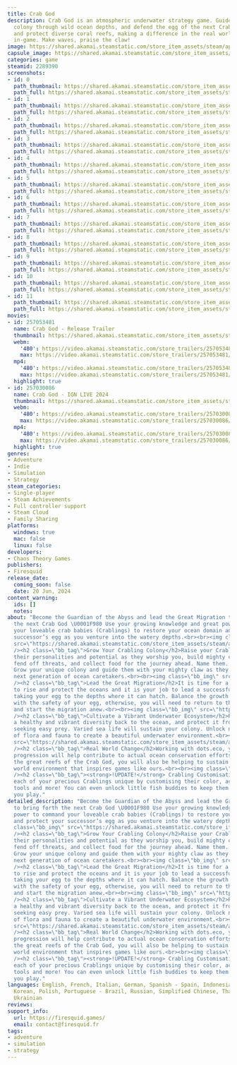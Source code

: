 ```yaml
---
title: Crab God
description: Crab God is an atmospheric underwater strategy game. Guide your Crabling
  colony through wild ocean depths, and defend the egg of the next Crab God.Restore
  and protect diverse coral reefs, making a difference in the real world as you progress
  in-game. Make waves, praise the claw!
image: https://shared.akamai.steamstatic.com/store_item_assets/steam/apps/2289390/header.jpg?t=1731492662
capsule_image: https://shared.akamai.steamstatic.com/store_item_assets/steam/apps/2289390/37dec62457341763e027d2759b9663cfaf3968b0/capsule_231x87.jpg?t=1731492662
categories: game
steamid: 2289390
screenshots:
- id: 0
  path_thumbnail: https://shared.akamai.steamstatic.com/store_item_assets/steam/apps/2289390/ss_71e7fe9ec799c67d00b36254aa8f0df9987a7c34.600x338.jpg?t=1731492662
  path_full: https://shared.akamai.steamstatic.com/store_item_assets/steam/apps/2289390/ss_71e7fe9ec799c67d00b36254aa8f0df9987a7c34.1920x1080.jpg?t=1731492662
- id: 1
  path_thumbnail: https://shared.akamai.steamstatic.com/store_item_assets/steam/apps/2289390/ss_22ca72365f038c8526ef3a728267902b805da300.600x338.jpg?t=1731492662
  path_full: https://shared.akamai.steamstatic.com/store_item_assets/steam/apps/2289390/ss_22ca72365f038c8526ef3a728267902b805da300.1920x1080.jpg?t=1731492662
- id: 2
  path_thumbnail: https://shared.akamai.steamstatic.com/store_item_assets/steam/apps/2289390/ss_b3bd00e9d0fff1c7657a711ee1b2b2b16dab4742.600x338.jpg?t=1731492662
  path_full: https://shared.akamai.steamstatic.com/store_item_assets/steam/apps/2289390/ss_b3bd00e9d0fff1c7657a711ee1b2b2b16dab4742.1920x1080.jpg?t=1731492662
- id: 3
  path_thumbnail: https://shared.akamai.steamstatic.com/store_item_assets/steam/apps/2289390/ss_a4eaf1336e51044d5143bf01b6fe3d867ef9b762.600x338.jpg?t=1731492662
  path_full: https://shared.akamai.steamstatic.com/store_item_assets/steam/apps/2289390/ss_a4eaf1336e51044d5143bf01b6fe3d867ef9b762.1920x1080.jpg?t=1731492662
- id: 4
  path_thumbnail: https://shared.akamai.steamstatic.com/store_item_assets/steam/apps/2289390/ss_15eca29c7d122eddcfe59051572ba51ad2b79a8f.600x338.jpg?t=1731492662
  path_full: https://shared.akamai.steamstatic.com/store_item_assets/steam/apps/2289390/ss_15eca29c7d122eddcfe59051572ba51ad2b79a8f.1920x1080.jpg?t=1731492662
- id: 5
  path_thumbnail: https://shared.akamai.steamstatic.com/store_item_assets/steam/apps/2289390/ss_e18f14d9e018d64d48fa9cf81e5f4e8f79c9c7f0.600x338.jpg?t=1731492662
  path_full: https://shared.akamai.steamstatic.com/store_item_assets/steam/apps/2289390/ss_e18f14d9e018d64d48fa9cf81e5f4e8f79c9c7f0.1920x1080.jpg?t=1731492662
- id: 6
  path_thumbnail: https://shared.akamai.steamstatic.com/store_item_assets/steam/apps/2289390/ss_b6d4fef34ca768b7291f8ade6daa1eb413ee1c5c.600x338.jpg?t=1731492662
  path_full: https://shared.akamai.steamstatic.com/store_item_assets/steam/apps/2289390/ss_b6d4fef34ca768b7291f8ade6daa1eb413ee1c5c.1920x1080.jpg?t=1731492662
- id: 7
  path_thumbnail: https://shared.akamai.steamstatic.com/store_item_assets/steam/apps/2289390/ss_d860ab3eec723e4017d442fc1e68fb6359f5e55a.600x338.jpg?t=1731492662
  path_full: https://shared.akamai.steamstatic.com/store_item_assets/steam/apps/2289390/ss_d860ab3eec723e4017d442fc1e68fb6359f5e55a.1920x1080.jpg?t=1731492662
- id: 8
  path_thumbnail: https://shared.akamai.steamstatic.com/store_item_assets/steam/apps/2289390/ss_d1f05566d6117625383fad33fca2cea81c32da52.600x338.jpg?t=1731492662
  path_full: https://shared.akamai.steamstatic.com/store_item_assets/steam/apps/2289390/ss_d1f05566d6117625383fad33fca2cea81c32da52.1920x1080.jpg?t=1731492662
- id: 9
  path_thumbnail: https://shared.akamai.steamstatic.com/store_item_assets/steam/apps/2289390/ss_e2737d254d489839b1569b357e5eebd3fab5d3eb.600x338.jpg?t=1731492662
  path_full: https://shared.akamai.steamstatic.com/store_item_assets/steam/apps/2289390/ss_e2737d254d489839b1569b357e5eebd3fab5d3eb.1920x1080.jpg?t=1731492662
- id: 10
  path_thumbnail: https://shared.akamai.steamstatic.com/store_item_assets/steam/apps/2289390/ss_89aa74bc879abed1a54830161ad9e274c74cd90b.600x338.jpg?t=1731492662
  path_full: https://shared.akamai.steamstatic.com/store_item_assets/steam/apps/2289390/ss_89aa74bc879abed1a54830161ad9e274c74cd90b.1920x1080.jpg?t=1731492662
- id: 11
  path_thumbnail: https://shared.akamai.steamstatic.com/store_item_assets/steam/apps/2289390/ss_07baab6d58a4317107d630bb99a4c048d57ac168.600x338.jpg?t=1731492662
  path_full: https://shared.akamai.steamstatic.com/store_item_assets/steam/apps/2289390/ss_07baab6d58a4317107d630bb99a4c048d57ac168.1920x1080.jpg?t=1731492662
movies:
- id: 257053481
  name: Crab God - Release Trailer
  thumbnail: https://shared.akamai.steamstatic.com/store_item_assets/steam/apps/257053481/movie.293x165.jpg?t=1725876031
  webm:
    '480': https://video.akamai.steamstatic.com/store_trailers/257053481/movie480_vp9.webm?t=1725876031
    max: https://video.akamai.steamstatic.com/store_trailers/257053481/movie_max_vp9.webm?t=1725876031
  mp4:
    '480': https://video.akamai.steamstatic.com/store_trailers/257053481/movie480.mp4?t=1725876031
    max: https://video.akamai.steamstatic.com/store_trailers/257053481/movie_max.mp4?t=1725876031
  highlight: true
- id: 257030086
  name: Crab God - IGN LIVE 2024
  thumbnail: https://shared.akamai.steamstatic.com/store_item_assets/steam/apps/257030086/movie.293x165.jpg?t=1725876040
  webm:
    '480': https://video.akamai.steamstatic.com/store_trailers/257030086/movie480_vp9.webm?t=1725876040
    max: https://video.akamai.steamstatic.com/store_trailers/257030086/movie_max_vp9.webm?t=1725876040
  mp4:
    '480': https://video.akamai.steamstatic.com/store_trailers/257030086/movie480.mp4?t=1725876040
    max: https://video.akamai.steamstatic.com/store_trailers/257030086/movie_max.mp4?t=1725876040
  highlight: true
genres:
- Adventure
- Indie
- Simulation
- Strategy
steam_categories:
- Single-player
- Steam Achievements
- Full controller support
- Steam Cloud
- Family Sharing
platforms:
  windows: true
  mac: false
  linux: false
developers:
- Chaos Theory Games
publishers:
- Firesquid
release_date:
  coming_soon: false
  date: 20 Jun, 2024
content_warning:
  ids: []
  notes:
about: "Become the Guardian of the Abyss and lead the Great Migration to bring forth
  the next Crab God \U0001F980 Use your growing knowledge and great power to command
  your loveable crab babies (Crablings) to restore your ocean domain and protect your
  successor’s egg as you venture into the watery depths.<br><br><img class=\"bb_img\"
  src=\"https://shared.akamai.steamstatic.com/store_item_assets/steam/apps/2289390/extras/CrabGod-crablings-GIF1.gif?t=1731492662\"
  /><h2 class=\"bb_tag\">Grow Your Crabling Colony</h2>Raise your Crablings! Nurture
  their personalities and potential as they worship you, build mighty coral reefs,
  fend off threats, and collect food for the journey ahead. Name them. Upgrade them.
  Grow your unique colony and guide them with your mighty claw as they become the
  next generation of ocean caretakers.<br><br><img class=\"bb_img\" src=\"https://shared.akamai.steamstatic.com/store_item_assets/steam/apps/2289390/extras/CrabGod-enviro-GIF2.gif?t=1731492662\"
  /><h2 class=\"bb_tag\">Lead the Great Migration</h2>It is time for a new Crab God
  to rise and protect the oceans and it is your job to lead a successful migration,
  taking your egg to the depths where it can hatch. Balance the growth of your colony
  with the safety of your egg, otherwise, you will need to return to the shallows
  and start the migration anew.<br><br><img class=\"bb_img\" src=\"https://shared.akamai.steamstatic.com/store_item_assets/steam/apps/2289390/extras/CrabGod-combat_GIF3.gif?t=1731492662\"
  /><h2 class=\"bb_tag\">Cultivate a Vibrant Underwater Ecosystem</h2>Reintroduce
  a healthy and vibrant diversity back to the ocean, and protect it from predators
  seeking easy prey. Varied sea life will sustain your colony. Unlock new combinations
  of flora and fauna to create a beautiful underwater environment.<br><br><img class=\"bb_img\"
  src=\"https://shared.akamai.steamstatic.com/store_item_assets/steam/apps/2289390/extras/CrabGod-eco-GIF4.gif?t=1731492662\"
  /><h2 class=\"bb_tag\">Real World Change</h2>Working with dots.eco, your in-game
  progression will help contribute to actual ocean conservation efforts. As you cultivate
  the great reefs of the Crab God, you will also be helping to sustain the beautiful
  world environment that inspires games like ours.<br><br><img class=\"bb_img\" src=\"https://shared.akamai.steamstatic.com/store_item_assets/steam/apps/2289390/extras/CustomizationGif1b.gif?t=1731492662\"
  /><h2 class=\"bb_tag\"><strong>!UPDATE!</strong> Crabling Customisation</h2>Make
  each of your precious Crablings unique by customising their color, accessories,
  tools and more! You can even unlock little fish buddies to keep them company as
  you play."
detailed_description: "Become the Guardian of the Abyss and lead the Great Migration
  to bring forth the next Crab God \U0001F980 Use your growing knowledge and great
  power to command your loveable crab babies (Crablings) to restore your ocean domain
  and protect your successor’s egg as you venture into the watery depths.<br><br><img
  class=\"bb_img\" src=\"https://shared.akamai.steamstatic.com/store_item_assets/steam/apps/2289390/extras/CrabGod-crablings-GIF1.gif?t=1731492662\"
  /><h2 class=\"bb_tag\">Grow Your Crabling Colony</h2>Raise your Crablings! Nurture
  their personalities and potential as they worship you, build mighty coral reefs,
  fend off threats, and collect food for the journey ahead. Name them. Upgrade them.
  Grow your unique colony and guide them with your mighty claw as they become the
  next generation of ocean caretakers.<br><br><img class=\"bb_img\" src=\"https://shared.akamai.steamstatic.com/store_item_assets/steam/apps/2289390/extras/CrabGod-enviro-GIF2.gif?t=1731492662\"
  /><h2 class=\"bb_tag\">Lead the Great Migration</h2>It is time for a new Crab God
  to rise and protect the oceans and it is your job to lead a successful migration,
  taking your egg to the depths where it can hatch. Balance the growth of your colony
  with the safety of your egg, otherwise, you will need to return to the shallows
  and start the migration anew.<br><br><img class=\"bb_img\" src=\"https://shared.akamai.steamstatic.com/store_item_assets/steam/apps/2289390/extras/CrabGod-combat_GIF3.gif?t=1731492662\"
  /><h2 class=\"bb_tag\">Cultivate a Vibrant Underwater Ecosystem</h2>Reintroduce
  a healthy and vibrant diversity back to the ocean, and protect it from predators
  seeking easy prey. Varied sea life will sustain your colony. Unlock new combinations
  of flora and fauna to create a beautiful underwater environment.<br><br><img class=\"bb_img\"
  src=\"https://shared.akamai.steamstatic.com/store_item_assets/steam/apps/2289390/extras/CrabGod-eco-GIF4.gif?t=1731492662\"
  /><h2 class=\"bb_tag\">Real World Change</h2>Working with dots.eco, your in-game
  progression will help contribute to actual ocean conservation efforts. As you cultivate
  the great reefs of the Crab God, you will also be helping to sustain the beautiful
  world environment that inspires games like ours.<br><br><img class=\"bb_img\" src=\"https://shared.akamai.steamstatic.com/store_item_assets/steam/apps/2289390/extras/CustomizationGif1b.gif?t=1731492662\"
  /><h2 class=\"bb_tag\"><strong>!UPDATE!</strong> Crabling Customisation</h2>Make
  each of your precious Crablings unique by customising their color, accessories,
  tools and more! You can even unlock little fish buddies to keep them company as
  you play."
languages: English, French, Italian, German, Spanish - Spain, Indonesian, Japanese,
  Korean, Polish, Portuguese - Brazil, Russian, Simplified Chinese, Thai, Turkish,
  Ukrainian
reviews:
support_info:
  url: https://firesquid.games/
  email: contact@firesquid.fr
tags:
- adventure
- simulation
- strategy
---
```

